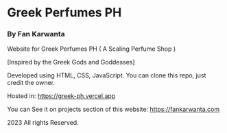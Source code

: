# Greek Perfumes PH
### By Fan Karwanta
Website for Greek Perfumes PH ( A Scaling Perfume Shop )

[Inspired by the Greek Gods and Goddesses]

Developed using HTML, CSS, JavaScript.
You can clone this repo, just credit the owner.

Hosted in: https://greek-ph.vercel.app

You can See it on projects section of this website: https://fankarwanta.com

2023 All rights Reserved.
